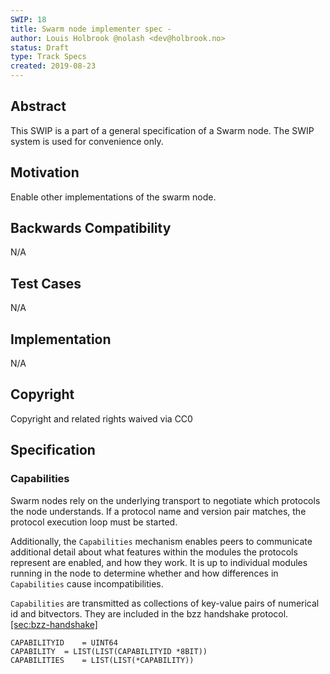 ```yaml
---
SWIP: 18
title: Swarm node implementer spec - 
author: Louis Holbrook @nolash <dev@holbrook.no>
status: Draft
type: Track Specs
created: 2019-08-23
---
```


## Abstract

This SWIP is a part of a general specification of a Swarm node. The SWIP system is used for convenience only.

## Motivation

Enable other implementations of the swarm node.

## Backwards Compatibility

N/A

## Test Cases

N/A

## Implementation

N/A

## Copyright

Copyright and related rights waived via CC0

## Specification

### Capabilities

Swarm nodes rely on the underlying transport to negotiate which
protocols the node understands. If a protocol name and version pair
matches, the protocol execution loop must be started.

Additionally, the `Capabilities` mechanism enables peers to communicate
additional detail about what features within the modules the protocols
represent are enabled, and how they work. It is up to individual modules
running in the node to determine whether and how differences in
`Capabilities` cause incompatibilities.

`Capabilities` are transmitted as collections of key-value pairs of
numerical id and bitvectors. They are included in the bzz handshake
protocol. [\[sec:bzz-handshake\]](#sec:bzz-handshake)

    CAPABILITYID    = UINT64
    CAPABILITY  = LIST(LIST(CAPABILITYID *8BIT))
    CAPABILITIES    = LIST(LIST(*CAPABILITY))
